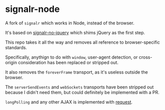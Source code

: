 # signalr-node

A fork of `signalr` which works in Node, instead of the browser.

It's based on [signalr-no-jquery](https://github.com/DVLP/signalr-no-jquery) which shims jQuery as the first step.

This repo takes it all the way and removes all reference to browser-specific standards.

Specifically, anythign to do with `window`, user-agent detection, or cross-origin consideration has been replaced or stripped out.

It also removes the `foreverFrame` transport, as it's useless outside the browser.

The `serverSendEvents` and `webSockets` transports have been stripped out because I didn't need them, but could definitely be implemented with a PR.

`longPolling` and any other AJAX is implemented with [request](https://www.npmjs.com/package/request).
